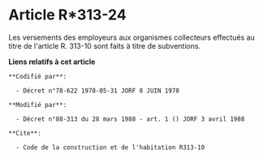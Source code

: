 # Article R*313-24

Les versements des employeurs aux organismes collecteurs effectués au titre de l'article R. 313-10 sont faits à titre de
subventions.

**Liens relatifs à cet article**

	**Codifié par**:

	  - Décret n°78-622 1978-05-31 JORF 8 JUIN 1978

	**Modifié par**:

	  - Décret n°88-313 du 28 mars 1988 - art. 1 () JORF 3 avril 1988

	**Cite**:

	  - Code de la construction et de l'habitation R313-10
